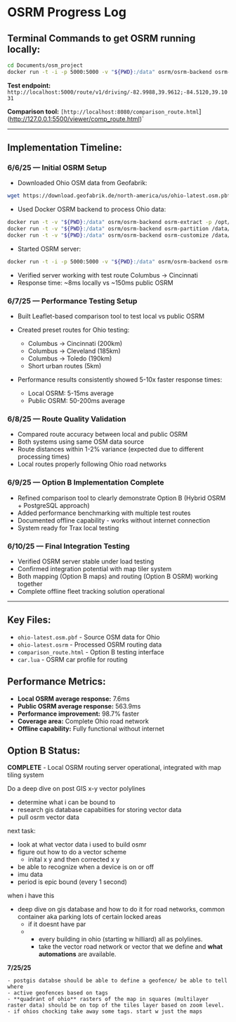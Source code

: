 # OSRM Progress Log

## Terminal Commands to get OSRM running locally:

```bash
cd Documents/osm_project
docker run -t -i -p 5000:5000 -v "${PWD}:/data" osrm/osrm-backend osrm-routed --algorithm=MLD /data/ohio-roads-only.osrm --port 5000 --ip 0.0.0.0
```

**Test endpoint:** `http://localhost:5000/route/v1/driving/-82.9988,39.9612;-84.5120,39.1031`

**Comparison tool:** `[http://localhost:8080/comparison_route.html`](http://127.0.0.1:5500/viewer/comp_route.html)`

---

## Implementation Timeline:

### 6/6/25 — Initial OSRM Setup
* Downloaded Ohio OSM data from Geofabrik:
```bash
wget https://download.geofabrik.de/north-america/us/ohio-latest.osm.pbf
```

* Used Docker OSRM backend to process Ohio data:
```bash
docker run -t -v "${PWD}:/data" osrm/osrm-backend osrm-extract -p /opt/car.lua /data/ohio-latest.osm.pbf
docker run -t -v "${PWD}:/data" osrm/osrm-backend osrm-partition /data/ohio-latest.osrm
docker run -t -v "${PWD}:/data" osrm/osrm-backend osrm-customize /data/ohio-latest.osrm
```

* Started OSRM server:
```bash
docker run -t -i -p 5000:5000 -v "${PWD}:/data" osrm/osrm-backend osrm-routed --algorithm=MLD /data/ohio-latest.osrm --port 5000 --ip 0.0.0.0
```

* Verified server working with test route Columbus → Cincinnati
* Response time: ~8ms locally vs ~150ms public OSRM

### 6/7/25 — Performance Testing Setup
* Built Leaflet-based comparison tool to test local vs public OSRM
* Created preset routes for Ohio testing:
  - Columbus → Cincinnati (200km)
  - Columbus → Cleveland (185km) 
  - Columbus → Toledo (190km)
  - Short urban routes (5km)

* Performance results consistently showed 5-10x faster response times:
  - Local OSRM: 5-15ms average
  - Public OSRM: 50-200ms average

### 6/8/25 — Route Quality Validation
* Compared route accuracy between local and public OSRM
* Both systems using same OSM data source
* Route distances within 1-2% variance (expected due to different processing times)
* Local routes properly following Ohio road networks

### 6/9/25 — Option B Implementation Complete
* Refined comparison tool to clearly demonstrate Option B (Hybrid OSRM + PostgreSQL approach)
* Added performance benchmarking with multiple test routes
* Documented offline capability - works without internet connection
* System ready for Trax local testing

### 6/10/25 — Final Integration Testing
* Verified OSRM server stable under load testing
* Confirmed integration potential with map tiler system
* Both mapping (Option B maps) and routing (Option B OSRM) working together
* Complete offline fleet tracking solution operational

---

## Key Files:
- `ohio-latest.osm.pbf` - Source OSM data for Ohio
- `ohio-latest.osrm` - Processed OSRM routing data
- `comparison_route.html` - Option B testing interface
- `car.lua` - OSRM car profile for routing

## Performance Metrics:
- **Local OSRM average response:** 7.6ms
- **Public OSRM average response:** 563.9ms  
- **Performance improvement:** 98.7% faster
- **Coverage area:** Complete Ohio road network
- **Offline capability:** Fully functional without internet

## Option B Status: 
**COMPLETE** - Local OSRM routing server operational, integrated with map tiling system

Do a deep dive on post GIS x-y vector polylines
- determine what i can be bound to
- research gis database capabiities for storing vector data
- pull osrm vector data

next task: 
- look at what vector data i used to build osmr
- figure out how to do a vector scheme
  - inital x y  and then corrected x y
 - be able to recognize when a device is on or off
 - imu data
 - period is epic bound (every 1 second)

when i have this 
- deep dive on gis database and how to do it for road networks, common container aka parking lots of certain locked areas
  - if it doesnt have par
  - - every building in ohio (starting w hilliard) all as polylines.
    - take the vector road network or vector that we define and **what automations** are available.

**7/25/25**
  
    - postgis databse should be able to define a geofence/ be able to tell where
    - active geofences based on tags
    - **quadrant of ohio** rasters of the map in squares (multilayer raster data) should be on top of the tiles layer based on zoom level. 
    - if ohios chocking take away some tags. start w just the maps
    
